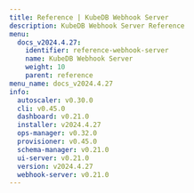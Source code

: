 ```yaml
---
title: Reference | KubeDB Webhook Server
description: KubeDB Webhook Server Reference
menu:
  docs_v2024.4.27:
    identifier: reference-webhook-server
    name: KubeDB Webhook Server
    weight: 10
    parent: reference
menu_name: docs_v2024.4.27
info:
  autoscaler: v0.30.0
  cli: v0.45.0
  dashboard: v0.21.0
  installer: v2024.4.27
  ops-manager: v0.32.0
  provisioner: v0.45.0
  schema-manager: v0.21.0
  ui-server: v0.21.0
  version: v2024.4.27
  webhook-server: v0.21.0
---
```


